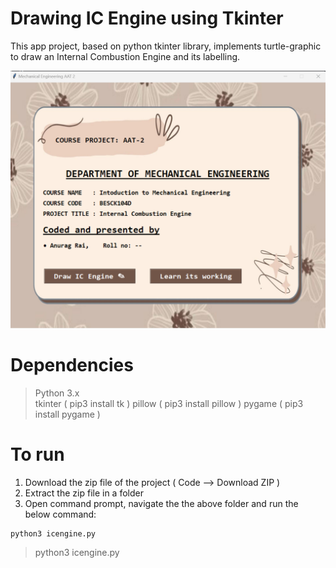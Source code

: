 # Drawing IC Engine using Tkinter
This app project, based on python tkinter library, implements turtle-graphic to draw an Internal Combustion Engine and its labelling.


![image showing the the project image](/projectscreenshot1.png)


# Dependencies
> Python 3.x  
> tkinter      ( pip3 install tk     )
> pillow       ( pip3 install pillow )
> pygame       ( pip3 install pygame )

# To run
1. Download the zip file of the project ( Code --> Download ZIP )
2. Extract the zip file in a folder
3. Open command prompt, navigate the the above folder and run the below command:
```console
python3 icengine.py
```
> python3 icengine.py



